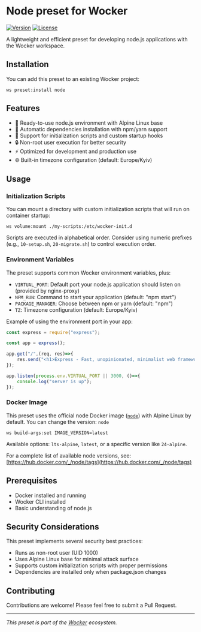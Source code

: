 # Node preset for Wocker

[![Version](https://img.shields.io/badge/version-1.0.4-blue.svg)](https://github.com/kearisp/wocker-node-preset)
[![License](https://img.shields.io/badge/license-MIT-green.svg)](./LICENSE)

A lightweight and efficient preset for developing node.js applications with the Wocker workspace.


## Installation

You can add this preset to an existing Wocker project:

```shell
ws preset:install node
```

## Features

- 🚀 Ready-to-use node.js environment with Alpine Linux base
- 🔄 Automatic dependencies installation with npm/yarn support
- 📁 Support for initialization scripts and custom startup hooks
- 🔒 Non-root user execution for better security
- ⚡ Optimized for development and production use
- 🌐 Built-in timezone configuration (default: Europe/Kyiv)

## Usage

### Initialization Scripts

You can mount a directory with custom initialization scripts that will run on container startup:

```shell
ws volume:mount ./my-scripts:/etc/wocker-init.d
```

Scripts are executed in alphabetical order. Consider using numeric prefixes (e.g., `10-setup.sh`, `20-migrate.sh`) to control execution order.

### Environment Variables

The preset supports common Wocker environment variables, plus:

- `VIRTUAL_PORT`: Default port your node.js application should listen on (provided by nginx-proxy)
- `NPM_RUN`: Command to start your application (default: "npm start")
- `PACKAGE_MANAGER`: Choose between npm or yarn (default: "npm")
- `TZ`: Timezone configuration (default: Europe/Kyiv)

Example of using the environment port in your app:

```javascript
const express = require("express");

const app = express();

app.get("/",(req, res)=>{
    res.send("<h1>Express - Fast, unopinionated, minimalist web framework for Node.js</h1>");
});

app.listen(process.env.VIRTUAL_PORT || 3000, ()=>{
    console.log("server is up");
});
```


### Docker Image

This preset uses the official node Docker image ([`node`](https://hub.docker.com/_/node)) with Alpine Linux by default. You can change the version: `node`


```shell
ws build-args:set IMAGE_VERSION=latest
```


Available options: `lts-alpine`, `latest`, or a specific version like `24-alpine`.

For a complete list of available node versions, see: [https://hub.docker.com/_/node/tags](https://hub.docker.com/_/node/tags)


## Prerequisites

- Docker installed and running
- Wocker CLI installed
- Basic understanding of node.js

## Security Considerations

This preset implements several security best practices:

- Runs as non-root user (UID 1000)
- Uses Alpine Linux base for minimal attack surface
- Supports custom initialization scripts with proper permissions
- Dependencies are installed only when package.json changes

## Contributing

Contributions are welcome! Please feel free to submit a Pull Request.

---

_This preset is part of the [Wocker](https://kearisp.github.io/wocker) ecosystem._
